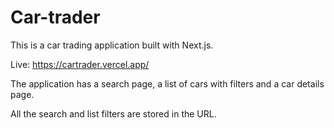 # Car-trader

This is a car trading application built with Next.js.

Live: https://cartrader.vercel.app/

The application has a search page, a list of cars with filters and a car details page.

All the search and list filters are stored in the URL.
